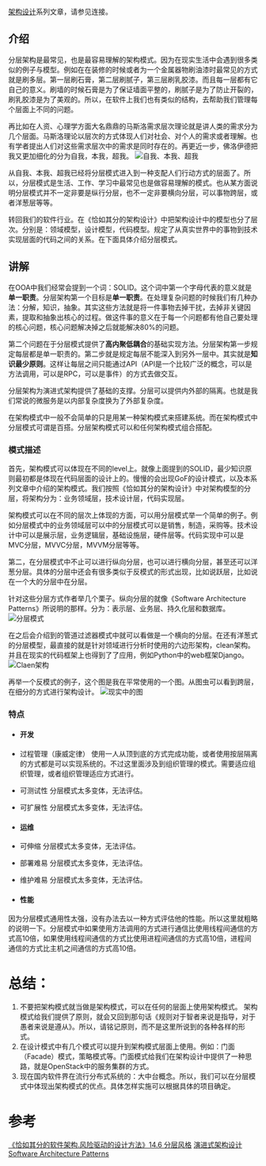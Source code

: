 [架构设计](https://www.jianshu.com/c/753debf1423d)系列文章，请参见连接。

## 介绍

分层架构是最常见，也是最容易理解的架构模式。因为在现实生活中会遇到很多类似的例子与模型。例如在在装修的时候或者为一个金属器物刷油漆时最常见的方式就是刷多层。第一层刷石膏，第二层刷腻子，第三层刷乳胶漆。而且每一层都有它自己的意义。刷墙的时候石膏是为了保证墙面平整的，刷腻子是为了防止开裂的，刷乳胶漆是为了美观的。所以，在软件上我们也有类似的结构，去帮助我们管理每个层面上不同的问题。

再比如在人资、心理学方面大名鼎鼎的马斯洛需求层次理论就是讲人类的需求分为几个层面。马斯洛理论以层次的方式体现人们对社会、对个人的需求或者理解。也有学者提出人们对这些需求层次中的需求是同时存在的。再更近一步，佛洛伊德把我又更加细化的分为自我，本我，超我。
![自我、本我、超我](https://upload-images.jianshu.io/upload_images/2454595-614a6a733040b0b1.png?imageMogr2/auto-orient/strip%7CimageView2/2/w/1240)

从自我、本我、超我已经将分层模式进入到一种支配人们行动方式的层面了。所以，分层模式是生活、工作、学习中最常见也是做容易理解的模式。也从某方面说明分层模式并不一定非要是纵行分层，也不一定非要横向分层，可以事物跨层，或者洋葱层等等。

转回我们的软件行业。在《恰如其分的架构设计》中把架构设计中的模型也分了层次。分别是：领域模型，设计模型，代码模型。规定了从真实世界中的事物到技术实现层面的代码之间的关系。在下面具体介绍分层模式。

## 讲解

在OOA中我们经常会提到一个词：SOLID。这个词中第一个字母代表的意义就是**单一职责**。分层架构第一个目标是**单一职责**。在处理复杂问题的时候我们有几种办法：分解，知识，抽象。其实这些方法就是将一件事物去掉干扰，去掉非关键因素，提取和抽象出核心的过程。做这件事的意义在于每一个问题都有他自己要处理的核心问题，核心问题解决掉之后就能解决80%的问题。

第二个问题在于分层模式提供了**高内聚低耦合**的基础实现方法。分层架构第一步规定每层都是单一职责的。第二步就是规定每层不能深入到另外一层中。其实就是**知识最少原则**。这样让每层之间只能通过API（API是一个比较广泛的概念，可以是方法调用，可以是RPC，可以是事件）的方式去做交互。

分层架构为演进式架构提供了基础的支撑。分层可以提供内外部的隔离。也就是我们常说的微服务是以内部复杂度换为了外部复杂度。

在架构模式中一般不会简单的只是用某一种架构模式来搭建系统。而在架构模式中分层模式可谓是百搭。分层架构模式可以和任何架构模式组合搭配。

### 模式描述
首先，架构模式可以体现在不同的level上。就像上面提到的SOLID，最少知识原则最初都是体现在代码层面的设计上的。慢慢的会出现GoF的设计模式，以及本系列文章中介绍的架构模式。我们按照《恰如其分的架构设计》中对架构模型的分层，将架构分为：业务领域层，技术设计层，代码实现层。

架构模式可以在不同的层次上体现的方面，可以用分层模式举一个简单的例子。例如分层模式中的业务领域层可以中的分层模式可以是销售，制造，采购等。技术设计中可以是展示层，业务逻辑层，基础设施层，硬件层等。代码实现中可以是MVC分层，MVVC分层，MVVM分层等等。

第二，在分层模式中不止可以进行纵向分层，也可以进行横向分层，甚至还可以洋葱分层。具体的分层中还会有很多类似于反模式的形式出现，比如说跃层，比如说在一个大的分层中在分层。

针对这些分层方式作者举几个栗子。纵向分层的就像《Software Architecture Patterns》所说明的那样。分为：表示层、业务层、持久化层和数据库。
![分层模式](https://upload-images.jianshu.io/upload_images/2454595-8ecb8d96e85f04f8.png?imageMogr2/auto-orient/strip%7CimageView2/2/w/720)

在之后会介绍到的管道过滤器模式中就可以看做是一个横向的分层。在还有洋葱式的分层模型，最直接的就是针对领域进行分析时使用的六边形架构，clean架构。并且在现实的代码框架上也得到了了应用，例如Python中的web框架Django。
![Claen架构](https://upload-images.jianshu.io/upload_images/2454595-8a2d168a0ec7103d.png?imageMogr2/auto-orient/strip%7CimageView2/2/w/720)

再举一个反模式的例子，这个图是我在平常使用的一个图。从图虫可以看到跨层，在细分的方式进行架构设计。
![现实中的图](https://upload-images.jianshu.io/upload_images/2454595-daee853d308323ea.png?imageMogr2/auto-orient/strip%7CimageView2/2/w/720)

### 特点
- #### 开发
- 过程管理（康威定律）
使用一人从顶到底的方式完成功能，或者使用按层隔离的方式都是可以实现系统的。不过这里面涉及到组织管理的模式。需要适应组织管理，或者组织管理适应方式进行。

- 可测试性
分层模式太多变体，无法评估。

- 可扩展性
分层模式太多变体，无法评估。

* #### 运维
- 可伸缩
分层模式太多变体，无法评估。

- 部署难易
分层模式太多变体，无法评估。

- 维护难易
分层模式太多变体，无法评估。

* #### 性能
因为分层模式通用性太强，没有办法去以一种方式评估他的性能。所以这里就粗略的说明一下。分层模式中如果使用方法调用的方式进行通信比使用线程间通信的方式高10倍，如果使用线程间通信的方式比使用进程间通信的方式高10倍，进程间通信的方式比主机之间通信的方式高10倍。

# 总结：
1. 不要把架构模式就当做是架构模式，可以在任何的层面上使用架构模式。 架构模式给我们提供了原则，就会又回到那句话《规则对于智者来说是指导，对于愚者来说是遵从》。所以，请铭记原则，而不是这里所说到的各种各样的形式。
2. 在设计模式中有几个模式可以提升到架构模式层面上使用。例如：门面（Facade）模式，策略模式等。门面模式给我们在架构设计中提供了一种思路，就是OpenStack中的服务集群的方式。
3. 现在国内软件界在流行分布式系统的：大中台概念。所以，我们可以在分层模式中体现出架构模式的优点。具体怎样实施可以根据具体的项目确定。

# 参考
[《恰如其分的软件架构.风险驱动的设计方法》14.6 分层风格](https://book.douban.com/subject/24872314/)
[演进式架构设计](http://www.ituring.com.cn/book/2440)
[Software Architecture Patterns](https://www.oreilly.com/library/view/software-architecture-patterns/9781491971437/)

